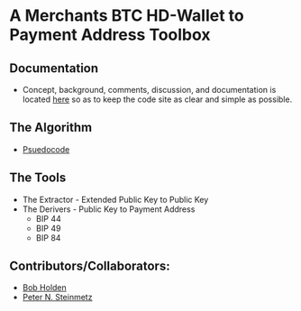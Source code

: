 # A Merchants BTC HD-Wallet to Payment Address Toolbox
## Documentation
* Concept, background, comments, discussion, and documentation is located [here](https://github.com/EAWF/Bitcoin-Merchants-Toolbox/wiki) so as to keep the code site as clear and simple as possible.
## The Algorithm
* [Psuedocode](https://github.com/EAWF/Bitcoin-Merchants-Toolbox/blob/master/Algorithm_Psuedocode.md)
## The Tools
* The Extractor - Extended Public Key to Public Key
* The Derivers - Public Key to Payment Address
  - BIP 44
  - BIP 49
  - BIP 84
## Contributors/Collaborators:
* [Bob Holden](https://github.com/EAWF)
* [Peter N. Steinmetz](https://github.com/PeterNSteinmetz)
